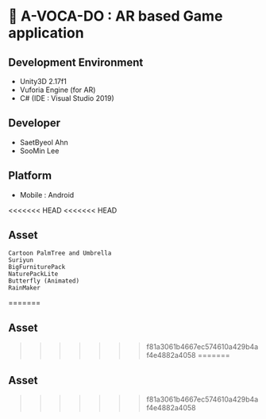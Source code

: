 # :avocado: A-VOCA-DO : AR based Game application

## Development Environment
  - Unity3D 2.17f1
  - Vuforia Engine (for AR)
  - C# (IDE : Visual Studio 2019)

## Developer
  - SaetByeol Ahn
  - SooMin Lee
  
## Platform
  - Mobile : Android


<<<<<<< HEAD
<<<<<<< HEAD
## Asset

```
Cartoon PalmTree and Umbrella
Suriyun
BigFurniturePack
NaturePackLite
Butterfly (Animated)
RainMaker
````
=======
## Asset
>>>>>>> f81a3061b4667ec574610a429b4af4e4882a4058
=======
## Asset
>>>>>>> f81a3061b4667ec574610a429b4af4e4882a4058
